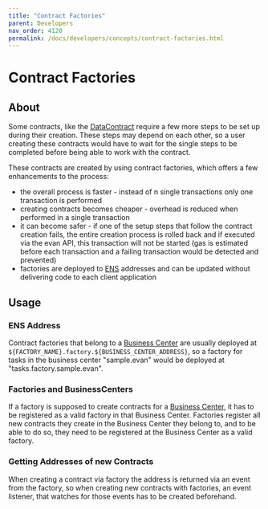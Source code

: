 ```yaml
---
title: "Contract Factories"
parent: Developers
nav_order: 4120
permalink: /docs/developers/concepts/contract-factories.html
---
```


# Contract Factories
## About
Some contracts, like the [DataContract](/docs/developers/concepts/data-contract.html) require a few more steps to be set up during their creation. These steps may depend on each other, so a user creating these contracts would have to wait for the single steps to be completed before being able to work with the contract.

These contracts are created by using contract factories, which offers a few enhancements to the process:
- the overall process is faster - instead of n single transactions only one transaction is performed
- creating contracts becomes cheaper -  overhead is reduced when performed in a single transaction
- it can become safer - if one of the setup steps that follow the contract creation fails, the entire creation process is rolled back and if executed via the evan API, this transaction will not be started (gas is estimated before each transaction and a failing transaction would be detected and prevented)
- factories are deployed to [ENS](/docs/developers/concepts/ens.html) addresses and can be updated without delivering code to each client application


## Usage
### ENS Address
Contract factories that belong to a [Business Center](/docs/developers/concepts/business-center.html) are usually deployed at `${FACTORY_NAME}.factory.${BUSINESS_CENTER_ADDRESS}`, so a factory for tasks in the business center "sample.evan" would be deployed at "tasks.factory.sample.evan".

### Factories and BusinessCenters
If a factory is supposed to create contracts for a [Business Center](/docs/developers/concepts/business-center.html), it has to be registered as a valid factory in that Business Center. Factories register all new contracts they create in the Business Center they belong to, and to be able to do so, they need to be registered at the Business Center as a valid factory.

### Getting Addresses of new Contracts
When creating a contract via factory the address is returned via an event from the factory, so when creating new contracts with factories, an event listener, that watches for those events has to be created beforehand.